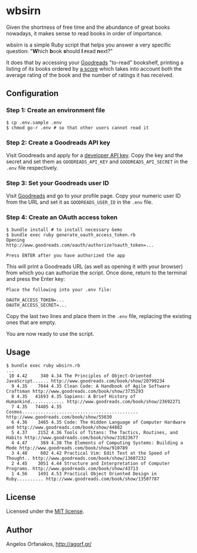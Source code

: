 # wbsirn

Given the shortness of free time and the abundance of great books nowadays, it
makes sense to read books in order of importance.

wbsirn is a simple Ruby script that helps you answer a very specific question:
"**W**hich **b**ook **s**hould **I** **r**ead **n**ext?"

It does that by accessing your [Goodreads][] "to-read" bookshelf, printing a
listing of its books ordered by [a score][] which takes into account both the
average rating of the book and the number of ratings it has received.

## Configuration

### Step 1: Create an environment file

    $ cp .env.sample .env
    $ chmod go-r .env # so that other users cannot read it

### Step 2: Create a Goodreads API key

Visit Goodreads and apply for a [developer API key][key]. Copy the key and the
secret and set them as `GOODREADS_API_KEY` and `GOODREADS_API_SECRET` in the
`.env` file respectively.

### Step 3: Set your Goodreads user ID

Visit [Goodreads][] and go to your profile page. Copy your numeric user ID from
the URL and set it as `GOODREADS_USER_ID` in the `.env` file.

### Step 4: Create an OAuth access token

    $ bundle install # to install necessary Gems
    $ bundle exec ruby generate_oauth_access_token.rb
    Opening
    http://www.goodreads.com/oauth/authorize?oauth_token=...

    Press ENTER after you have authorized the app

This will print a Goodreads URL (as well as opening it with your browser) from
which you can authorize the script. Once done, return to the terminal and press
the Enter key:

    Place the following into your .env file:

    OAUTH_ACCESS_TOKEN=...
    OAUTH_ACCESS_SECRET=...

Copy the last two lines and place them in the `.env` file, replacing the
existing ones that are empty.

You are now ready to use the script.

## Usage

    $ bundle exec ruby wbsirn.rb
    ...
     10 4.42     340 4.34 The Principles of Object-Oriented JavaScript...... http://www.goodreads.com/book/show/20799234
      9 4.35    7044 4.35 Clean Code: A Handbook of Agile Software Craftsman http://www.goodreads.com/book/show/3735293
      8 4.35   41693 4.35 Sapiens: A Brief History of Humankind............. http://www.goodreads.com/book/show/23692271
      7 4.35   74405 4.35 Cosmos............................................ http://www.goodreads.com/book/show/55030
      6 4.36    3465 4.35 Code: The Hidden Language of Computer Hardware and http://www.goodreads.com/book/show/44882
      5 4.37    2152 4.36 Tools of Titans: The Tactics, Routines, and Habits http://www.goodreads.com/book/show/31823677
      4 4.47     369 4.38 The Elements of Computing Systems: Building a Mode http://www.goodreads.com/book/show/910789
      3 4.48     602 4.42 Practical Vim: Edit Text at the Speed of Thought.. http://www.goodreads.com/book/show/13607232
      2 4.45    3051 4.44 Structure and Interpretation of Computer Programs. http://www.goodreads.com/book/show/43713
      1 4.56    1491 4.53 Practical Object Oriented Design in Ruby.......... http://www.goodreads.com/book/show/13507787

## License

Licensed under the [MIT license][].

## Author

Angelos Orfanakos, http://agorf.gr/

[Goodreads]: https://www.goodreads.com/
[API]: https://www.goodreads.com/api
[a score]: http://stackoverflow.com/a/2134629
[key]: https://www.goodreads.com/api/keys
[MIT license]: https://github.com/agorf/wbsirn/blob/master/LICENSE.txt
